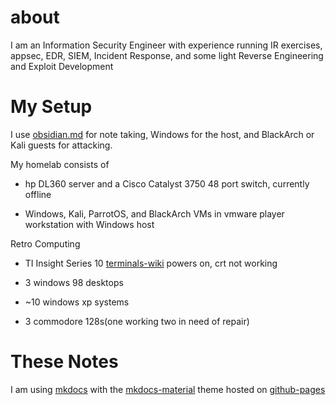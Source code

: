 # about
I am an Information Security Engineer with experience running IR exercises, appsec, EDR, SIEM, Incident Response, and some light Reverse Engineering and Exploit Development

# My Setup
I use [obsidian.md](https://obsidian.md/ ) for note taking, Windows for the host, and BlackArch or Kali guests for attacking.

My homelab consists of

- hp DL360 server and a Cisco Catalyst 3750 48 port switch, currently offline

- Windows, Kali, ParrotOS, and BlackArch VMs in vmware player workstation with Windows host

Retro Computing

-  TI Insight Series 10 [terminals-wiki](https://terminals-wiki.org/wiki/index.php/TI_Insight_Series_10) powers on, crt not working

- 3 windows 98 desktops

- ~10 windows xp systems

- 3 commodore 128s(one working two in need of repair)


# These Notes
I am using [mkdocs](https://www.mkdocs.org/) with the [mkdocs-material](https://github.com/squidfunk/mkdocs-material) theme hosted on [github-pages](https://pages.github.com/) 